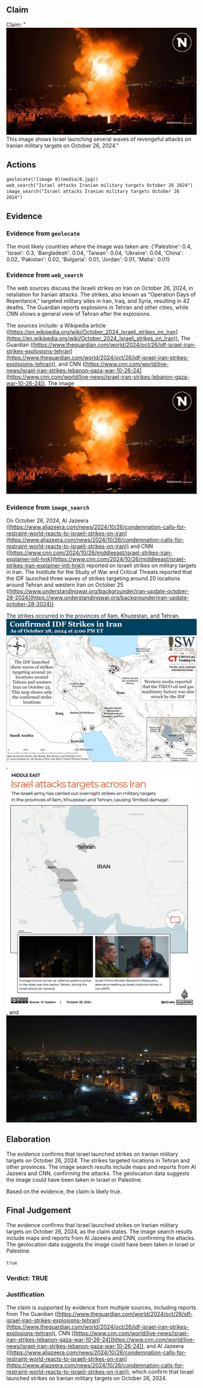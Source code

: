 ## Claim
Claim: "![image 8](media/8.jpg) This image shows Israel launching several waves of revengeful attacks on Iranian military targets on October 26, 2024."

## Actions
```
geolocate(![image 8](media/8.jpg))
web_search("Israel attacks Iranian military targets October 26 2024")
image_search("Israel attacks Iranian military targets October 26 2024")
```

## Evidence
### Evidence from `geolocate`
The most likely countries where the image was taken are: {'Palestine': 0.4, 'Israel': 0.3, 'Bangladesh': 0.04, 'Taiwan': 0.04, 'Ukraine': 0.04, 'China': 0.02, 'Pakistan': 0.02, 'Bulgaria': 0.01, 'Jordan': 0.01, 'Malta': 0.01}

### Evidence from `web_search`
The web sources discuss the Israeli strikes on Iran on October 26, 2024, in retaliation for Iranian attacks. The strikes, also known as "Operation Days of Repentance," targeted military sites in Iran, Iraq, and Syria, resulting in 42 deaths. The Guardian reports explosions in Tehran and other cities, while CNN shows a general view of Tehran after the explosions.

The sources include: a Wikipedia article ([https://en.wikipedia.org/wiki/October_2024_Israeli_strikes_on_Iran](https://en.wikipedia.org/wiki/October_2024_Israeli_strikes_on_Iran)), The Guardian ([https://www.theguardian.com/world/2024/oct/26/idf-israel-iran-strikes-explosions-tehran](https://www.theguardian.com/world/2024/oct/26/idf-israel-iran-strikes-explosions-tehran)), and CNN ([https://www.cnn.com/world/live-news/israel-iran-strikes-lebanon-gaza-war-10-26-24](https://www.cnn.com/world/live-news/israel-iran-strikes-lebanon-gaza-war-10-26-24)). The image ![image 8](media/8.jpg)

### Evidence from `image_search`
On October 26, 2024, Al Jazeera ([https://www.aljazeera.com/news/2024/10/26/condemnation-calls-for-restraint-world-reacts-to-israeli-strikes-on-iran](https://www.aljazeera.com/news/2024/10/26/condemnation-calls-for-restraint-world-reacts-to-israeli-strikes-on-iran)) and CNN ([https://www.cnn.com/2024/10/26/middleeast/israel-strikes-iran-explainer-intl-hnk](https://www.cnn.com/2024/10/26/middleeast/israel-strikes-iran-explainer-intl-hnk)) reported on Israeli strikes on military targets in Iran. The Institute for the Study of War and Critical Threats reported that the IDF launched three waves of strikes targeting around 20 locations around Tehran and western Iran on October 25 ([https://www.understandingwar.org/backgrounder/iran-update-october-28-2024](https://www.understandingwar.org/backgrounder/iran-update-october-28-2024)).

The strikes occurred in the provinces of Ilam, Khuzestan, and Tehran. ![image 9220](media/2025-08-30_00-33-1756513983-858839.jpg), ![image 9221](media/2025-08-30_00-33-1756513985-749940.jpg), and ![image 9222](media/2025-08-30_00-33-1756513985-871522.jpg)


## Elaboration
The evidence confirms that Israel launched strikes on Iranian military targets on October 26, 2024. The strikes targeted locations in Tehran and other provinces. The image search results include maps and reports from Al Jazeera and CNN, confirming the attacks. The geolocation data suggests the image could have been taken in Israel or Palestine.

Based on the evidence, the claim is likely true.


## Final Judgement
The evidence confirms that Israel launched strikes on Iranian military targets on October 26, 2024, as the claim states. The image search results include maps and reports from Al Jazeera and CNN, confirming the attacks. The geolocation data suggests the image could have been taken in Israel or Palestine.

`true`

### Verdict: TRUE

### Justification
The claim is supported by evidence from multiple sources, including reports from The Guardian ([https://www.theguardian.com/world/2024/oct/26/idf-israel-iran-strikes-explosions-tehran](https://www.theguardian.com/world/2024/oct/26/idf-israel-iran-strikes-explosions-tehran)), CNN ([https://www.cnn.com/world/live-news/israel-iran-strikes-lebanon-gaza-war-10-26-24](https://www.cnn.com/world/live-news/israel-iran-strikes-lebanon-gaza-war-10-26-24)), and Al Jazeera ([https://www.aljazeera.com/news/2024/10/26/condemnation-calls-for-restraint-world-reacts-to-israeli-strikes-on-iran](https://www.aljazeera.com/news/2024/10/26/condemnation-calls-for-restraint-world-reacts-to-israeli-strikes-on-iran)), which confirm that Israel launched strikes on Iranian military targets on October 26, 2024.
